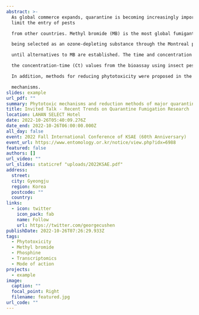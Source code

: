 ```yaml
---
abstract: >-
  As global commerce expands, quarantine is becoming increasingly important to
  limit the entry of pests

  from other countries. Methyl bromide (MB) is the most global fumigant in the plant quarantine field, despite

  being selected as an ozone-depleting substance through the Montreal protocol. The use of MB is essential

  until alternatives to MB are established. The time and concentration standards of fumigants are set based on

  the concentration-time (Ct) values from the bioassay using insect pests, but plants are also affected by fumigant in closed environment. However, the mechanism of phytotoxicity to fumigants was not yet well understood. In this study, Arabidopsis thaliana, model plant, was used to evaluate the phytotoxic effect under the quarantine standards, and the unknown toxic mechanism was investigated through transcriptomic analysis.

  In addition, methods for reducing phytotoxicity were proposed in the study of transcriptome-based

  mechanisms.
slides: example
url_pdf: ""
summary: Phytotoxic mechanisms and reduction methods of major quarantine fumigants through transcriptome analysis
title: Invited Talk - Recent Trends on Quarantine Fumigation Research
location: LAHAN SELECT Hotel
date: 2022-10-26T05:40:09.276Z
date_end: 2022-10-26T06:00:00.000Z
all_day: false
event: 2022 Fall International Conference of KSAE (60th Anniversary)
event_url: https://www.entomology.or.kr/notice/view.php?idx=6988
featured: false
authors: []
url_video: ""
url_slides: staticref "uploads/2022KSAE.pdf"
address:
  street: 
  city: Gyeongju
  region: Korea
  postcode: ""
  country: 
links:
  - icon: twitter
    icon_pack: fab
    name: Follow
    url: https://twitter.com/georgecushen
publishDate: 2022-10-26T07:26:29.933Z
tags:
  - Phytotoxicity
  - Methyl bromide
  - Phosphine
  - Transcriptomics
  - Mode of action
projects:
  - example
image:
  caption: ""
  focal_point: Right
  filename: featured.jpg
url_code: ""
---
```

